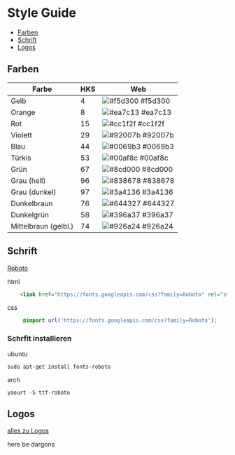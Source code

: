 # Style Guide

- [Farben](#farben)
- [Schrift](#schrift)
- [Logos](#logos)

## Farben

| Farbe | HKS | Web |
| --- | --- | --- |
| Gelb | 4 | ![#f5d300](https://placehold.it/15/f5d300/000000?text=+) #f5d300 | 
| Orange | 8 | ![#ea7c13](https://placehold.it/15/ea7c13/000000?text=+) #ea7c13  |
| Rot | 15 | ![#cc1f2f](https://placehold.it/15/cc1f2f/000000?text=+) #cc1f2f |
| Violett | 29 | ![#92007b](https://placehold.it/15/92007b/000000?text=+) #92007b  |
| Blau | 44 | ![#0069b3](https://placehold.it/15/0069b3/000000?text=+) #0069b3  |
| Türkis | 53 | ![#00af8c](https://placehold.it/15/00af8c/000000?text=+) #00af8c |
| Grün | 67 | ![#8cd000](https://placehold.it/15/8cd000/000000?text=+) #8cd000  |
| Grau (hell) | 96 | ![#838678](https://placehold.it/15/838678/000000?text=+) #838678 |
| Grau (dunkel) | 97 | ![#3a4136](https://placehold.it/15/3a4136/000000?text=+) #3a4136 |
| Dunkelbraun | 76 | ![#644327](https://placehold.it/15/644327/000000?text=+) #644327 |
| Dunkelgrün | 58 | ![#396a37](https://placehold.it/15/396a37/000000?text=+) #396a37 |
| Mittelbraun (gelbl.) | 74 | ![#926a24](https://placehold.it/15/926a24/000000?text=+) #926a24 |

## Schrift

[Roboto](https://fonts.google.com/specimen/Roboto) 

html
```html
    <link href="https://fonts.googleapis.com/css?family=Roboto" rel="stylesheet">
```
css
```css
     @import url('https://fonts.googleapis.com/css?family=Roboto');
```
### Schrfit installieren

ubuntu

    sudo apt-get install fonts-roboto

arch
 
    yaourt -S ttf-roboto
    


## Logos

[alles zu Logos](https://github.com/klimapartner/style-guide/tree/master/Logos)

here be dargons



